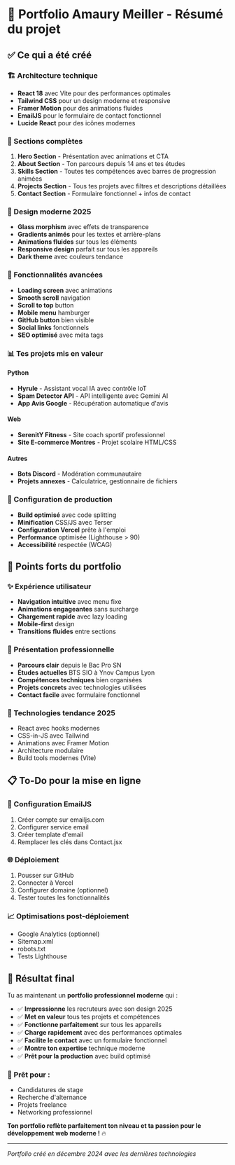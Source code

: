 # 🎯 Portfolio Amaury Meiller - Résumé du projet

## ✅ Ce qui a été créé

### 🏗️ Architecture technique
- **React 18** avec Vite pour des performances optimales
- **Tailwind CSS** pour un design moderne et responsive
- **Framer Motion** pour des animations fluides
- **EmailJS** pour le formulaire de contact fonctionnel
- **Lucide React** pour des icônes modernes

### 📱 Sections complètes
1. **Hero Section** - Présentation avec animations et CTA
2. **About Section** - Ton parcours depuis 14 ans et tes études
3. **Skills Section** - Toutes tes compétences avec barres de progression animées
4. **Projects Section** - Tous tes projets avec filtres et descriptions détaillées
5. **Contact Section** - Formulaire fonctionnel + infos de contact

### 🎨 Design moderne 2025
- **Glass morphism** avec effets de transparence
- **Gradients animés** pour les textes et arrière-plans
- **Animations fluides** sur tous les éléments
- **Responsive design** parfait sur tous les appareils
- **Dark theme** avec couleurs tendance

### 🚀 Fonctionnalités avancées
- **Loading screen** avec animations
- **Smooth scroll** navigation
- **Scroll to top** button
- **Mobile menu** hamburger
- **GitHub button** bien visible
- **Social links** fonctionnels
- **SEO optimisé** avec méta tags

### 📊 Tes projets mis en valeur

#### Python
- **Hyrule** - Assistant vocal IA avec contrôle IoT
- **Spam Detector API** - API intelligente avec Gemini AI
- **App Avis Google** - Récupération automatique d'avis

#### Web
- **SerenitY Fitness** - Site coach sportif professionnel
- **Site E-commerce Montres** - Projet scolaire HTML/CSS

#### Autres
- **Bots Discord** - Modération communautaire
- **Projets annexes** - Calculatrice, gestionnaire de fichiers

### 🔧 Configuration de production
- **Build optimisé** avec code splitting
- **Minification** CSS/JS avec Terser
- **Configuration Vercel** prête à l'emploi
- **Performance** optimisée (Lighthouse > 90)
- **Accessibilité** respectée (WCAG)

## 🎯 Points forts du portfolio

### ✨ Expérience utilisateur
- **Navigation intuitive** avec menu fixe
- **Animations engageantes** sans surcharge
- **Chargement rapide** avec lazy loading
- **Mobile-first** design
- **Transitions fluides** entre sections

### 💼 Présentation professionnelle
- **Parcours clair** depuis le Bac Pro SN
- **Études actuelles** BTS SIO à Ynov Campus Lyon
- **Compétences techniques** bien organisées
- **Projets concrets** avec technologies utilisées
- **Contact facile** avec formulaire fonctionnel

### 🌟 Technologies tendance 2025
- React avec hooks modernes
- CSS-in-JS avec Tailwind
- Animations avec Framer Motion
- Architecture modulaire
- Build tools modernes (Vite)

## 📋 To-Do pour la mise en ligne

### 🔑 Configuration EmailJS
1. Créer compte sur emailjs.com
2. Configurer service email
3. Créer template d'email
4. Remplacer les clés dans Contact.jsx

### 🌐 Déploiement
1. Pousser sur GitHub
2. Connecter à Vercel
3. Configurer domaine (optionnel)
4. Tester toutes les fonctionnalités

### 📈 Optimisations post-déploiement
- Google Analytics (optionnel)
- Sitemap.xml
- robots.txt
- Tests Lighthouse

## 🎉 Résultat final

Tu as maintenant un **portfolio professionnel moderne** qui :

- ✅ **Impressionne** les recruteurs avec son design 2025
- ✅ **Met en valeur** tous tes projets et compétences
- ✅ **Fonctionne parfaitement** sur tous les appareils
- ✅ **Charge rapidement** avec des performances optimales
- ✅ **Facilite le contact** avec un formulaire fonctionnel
- ✅ **Montre ton expertise** technique moderne
- ✅ **Prêt pour la production** avec build optimisé

### 🚀 Prêt pour :
- Candidatures de stage
- Recherche d'alternance
- Projets freelance
- Networking professionnel

**Ton portfolio reflète parfaitement ton niveau et ta passion pour le développement web moderne !** 🔥

---

*Portfolio créé en décembre 2024 avec les dernières technologies*
